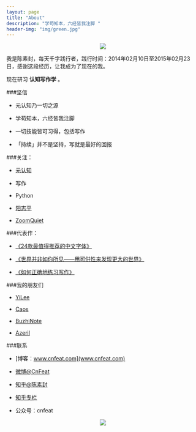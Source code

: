 ```yaml
---
layout: page
title: "About"
description: "学苟知本，六经皆我注脚 "
header-img: "img/green.jpg"
---
```


<center>
    <p><img src="http://7xlfkx.com1.z0.glb.clouddn.com/white2.jpg" align="center"></p>
</center>


我是陈素封，每天千字践行者，践行时间：2014年02月10日至2015年02月23日，感谢这段经历，让我成为了现在的我。




现在研习 **认知写作学** 。




###坚信



- 元认知乃一切之源

- 学苟知本，六经皆我注脚 

- 一切技能皆可习得，包括写作

- 「持续」并不是坚持，写就是最好的回报





###关注：



- [元认知](http://www.mesule.com/)

- 写作
- Python
- [阳志平](http://www.yangzhiping.com/)

- [ZoomQuiet](http://blog.zoomquiet.io/)







###代表作：

- [《24款最值得推荐的中文字体》](http://cnfeat.com/blog/2015/05/22/a-24-chinese-fonts/)

- [《世界并非如你所见——用可供性来发现更大的世界》](http://cnfeat.com/blog/2015/05/01/affordance/)
- [《如何正确地练习写作》](http://cnfeat.com/blog/2015/03/02/how-to-write/)





###我的朋友们


- [YiLee](http://yilee.me)

- [Caos](http://caos.me)

- [BuzhiNote](http://BuzhiNote.com)

- [Azeril](http://azeril.me)




###联系

- [博客：www.cnfeat.com](www.cnfeat.com)
- [微博@CnFeat](http://weibo.com/207775270)
- [知乎@陈素封](http://www.zhihu.com/people/Feat)
- [知乎专栏](http://zhuanlan.zhihu.com/cnfeat)


- 公众号：cnfeat




<center>
    <p><img src="http://i173.photobucket.com/albums/w63/cnfeat/2015-08-29-2_zpsqj7po8eo.png" align="center"></p>
</center>






